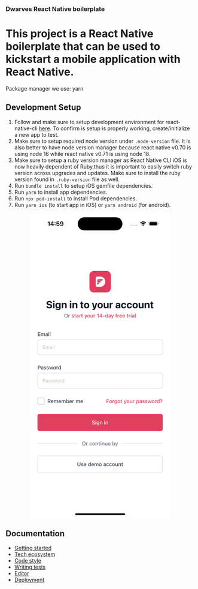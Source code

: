 ### Dwarves React Native boilerplate

# This project is a React Native boilerplate that can be used to kickstart a mobile application with React Native.

Package manager we use: yarn

## Development Setup

1. Follow and make sure to setup development environment for react-native-cli [here](https://reactnative.dev/docs/0.70/environment-setup). To confirm is setup is properly working, create/initialize a new app to test.
2. Make sure to setup required node version under `.node-version` file. It is also better to have node version manager because react native v0.70 is using node 16 while react native v0.71 is using node 18.
3. Make sure to setup a ruby version manager as React Native CLI iOS is now heavily dependent of Ruby,thus it is important to easily switch ruby version across upgrades and updates. Make sure to install the ruby version found in `.ruby-version` file as well.
4. Run `bundle install` to setup iOS gemfile dependencies.
5. Run `yarn` to install app dependencies.
6. Run `npx pod-install` to install Pod dependencies.
7. Run `yarn ios` (to start app in iOS) or `yarn android` (for android).

<div align="center">
    <img src="./docs/img/signin-demo.png" width={200} align="center" />
</div>

## Documentation

- [Getting started](./docs/GETTING_STARTED.md)
- [Tech ecosystem](./docs/TECH_ECOSYSTEM.md)
- [Code style](./docs/CODE_STYLE.md)
- [Writing tests](./docs/WRITING_TEST.md)
- [Editor](./docs/EDITOR.md)
- [Deployment](./docs/DEPLOYMENT.md)
